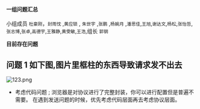 #### 一组问题汇总

小组成员 `杜豪刚`，`封雨忱` ,`黄应锁` , `朱世宇` ,`张鹏` ,`杨婉月` ,`潘思佳`,`王旭`,`谢达文`,`杨松`,`张怡哲`,`张志博`,`张卓`,`高德宇`,`王雅静`,`黄雯敏`,`王浩`,组长 `郭钢`

**目前存在问题**

## 问题 1 如下图,图片里框柱的东西导致请求发不出去
![123.png](https://upload-images.jianshu.io/upload_images/18300474-00b5055d08e9d695.png?imageMogr2/auto-orient/strip%7CimageView2/2/w/1240)

* 考虑代码问题 ;   浏览器是对协议进行了完整封装，你可以进行配置但是普遍不需要。 在遇到发送问题的时候，优先考虑代码层面再去考虑协议层面。

